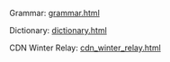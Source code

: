 Grammar: [grammar.html](grammar.html)

Dictionary: [dictionary.html](dictionary.html)

CDN Winter Relay: [cdn_winter_relay.html](cdn_winter_relay.html)


